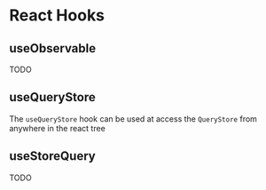 # React Hooks

## useObservable

TODO

## useQueryStore

The `useQueryStore` hook can be used at access the `QueryStore` from anywhere in the react tree

## useStoreQuery

TODO
